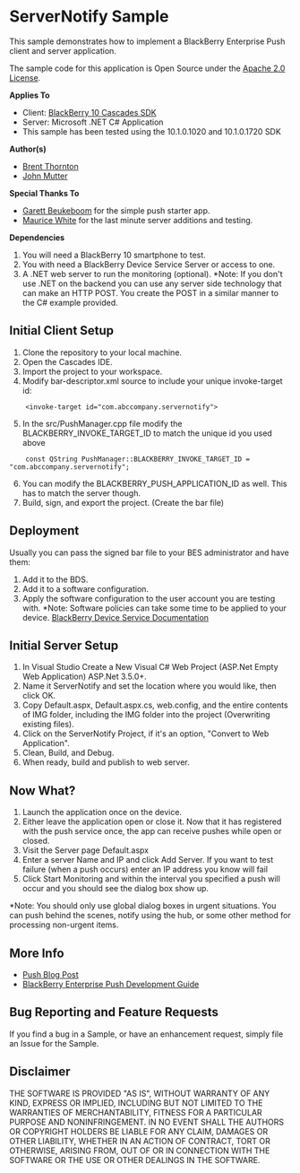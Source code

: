 # ServerNotify Sample
This sample demonstrates how to implement a BlackBerry Enterprise Push client and server application.

The sample code for this application is Open Source under the [Apache 2.0 License](http://www.apache.org/licenses/LICENSE-2.0.html).


**Applies To**

* Client: [BlackBerry 10 Cascades SDK](http://developer.blackberry.com/cascades/)
* Server: Microsoft .NET C# Application
* This sample has been tested using the 10.1.0.1020 and 10.1.0.1720 SDK

**Author(s)**

* [Brent Thornton](http://www.twitter.com/brentthornton32)
* [John Mutter](http://www.twitter.com/muttejo)

**Special Thanks To**
* [Garett Beukeboom](https://twitter.com/garettBeuk) for the simple push starter app.
* [Maurice White](https://twitter.com/MoReeseMo) for the last minute server additions and testing.

**Dependencies**

1. You will need a BlackBerry 10 smartphone to test.
2. You with need a BlackBerry Device Service Server or access to one.
3. A .NET web server to run the monitoring (optional).
*Note: If you don't use .NET on the backend you can use any server side technology that can make an HTTP POST. You create the POST in a similar manner to the C# example provided.

## Initial Client Setup

1. Clone the repository to your local machine.
2. Open the Cascades IDE.
3. Import the project to your workspace.
4. Modify bar-descriptor.xml source to include your unique invoke-target id:
```
	<invoke-target id="com.abccompany.servernotify">
```

5. In the src/PushManager.cpp file modify the BLACKBERRY_INVOKE_TARGET_ID to match the unique id you used above
```
	const QString PushManager::BLACKBERRY_INVOKE_TARGET_ID = "com.abccompany.servernotify";
```

6. You can modify the BLACKBERRY_PUSH_APPLICATION_ID as well. This has to match the server though.
7. Build, sign, and export the project. (Create the bar file)

## Deployment

Usually you can pass the signed bar file to your BES administrator and have them:
1. Add it to the BDS.
2. Add it to a software configuration.
3. Apply the software configuration to the user account you are testing with.
*Note: Software policies can take some time to be applied to your device.
[BlackBerry Device Service Documentation](http://docs.blackberry.com/en/admin/subcategories/?userType=2&category=BlackBerry+Device+Service)

## Initial Server Setup

1. In Visual Studio Create a New Visual C# Web Project (ASP.Net Empty Web Application) ASP.Net 3.5.0+.
2. Name it ServerNotify and set the location where you would like, then click OK.
3. Copy Default.aspx, Default.aspx.cs, web.config, and the entire contents of IMG folder, including the IMG folder into the project (Overwriting existing files).
4. Click on the ServerNotify Project, if it's an option, "Convert to Web Application".
5. Clean, Build, and Debug.
6. When ready, build and publish to web server.

## Now What?

1. Launch the application once on the device.
2. Either leave the application open or close it. Now that it has registered with the push service once, the app can receive pushes while open or closed.
3. Visit the Server page Default.aspx
4. Enter a server Name and IP and click Add Server. If you want to test failure (when a push occurs) enter an IP address you know will fail
5. Click Start Monitoring and within the interval you specified a push will occur and you should see the dialog box show up.

*Note: You should only use global dialog boxes in urgent situations. You can push behind the scenes, notify using the hub, or some other method for processing non-urgent items.

## More Info

* [Push Blog Post](http://bizblog.blackberry.com/2013/06/push-enterprise-apps/)
* [BlackBerry Enterprise Push Development Guide](http://docs.blackberry.com/en/admin/deliverables/50897/index.jsp?name=Development+Guide+-+Push+Service+for+Enterprise+Apps6.2&language=English&userType=2&category=BlackBerry+Device+Service&subCategory=)


## Bug Reporting and Feature Requests

If you find a bug in a Sample, or have an enhancement request, simply file an Issue for the Sample.

## Disclaimer

THE SOFTWARE IS PROVIDED "AS IS", WITHOUT WARRANTY OF ANY KIND, EXPRESS OR IMPLIED, INCLUDING BUT NOT LIMITED TO THE WARRANTIES OF MERCHANTABILITY, FITNESS FOR A PARTICULAR PURPOSE AND NONINFRINGEMENT. IN NO EVENT SHALL THE AUTHORS OR COPYRIGHT HOLDERS BE LIABLE FOR ANY CLAIM, DAMAGES OR OTHER LIABILITY, WHETHER IN AN ACTION OF CONTRACT, TORT OR OTHERWISE, ARISING FROM, OUT OF OR IN CONNECTION WITH THE SOFTWARE OR THE USE OR OTHER DEALINGS IN THE SOFTWARE.